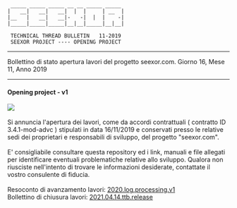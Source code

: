 ~~~

 _____ _____ _____ __ __ _____ _____
|   __|   __|   __|  |  |     | __  |
|__   |   __|   __|-   -|  |  |    -|
|_____|_____|_____|__|__|_____|__|__|

 TECHNICAL THREAD BULLETIN   11-2019
 SEEXOR PROJECT ---- OPENING PROJECT

~~~

---

Bollettino di stato apertura lavori del progetto seexor.com.
Giorno 16, Mese 11, Anno 2019

---

#### Opening project - v1

[![](https://img.shields.io/badge/completed-16/11/19-green.svg)]()<br>
<br>
Si annuncia l'apertura dei lavori, come da accordi contrattuali ( contratto ID 3.4.1-mod-advc ) stipulati in data 16/11/2019 e conservati presso le relative sedi dei proprietari e responsabili di sviluppo, del progetto "seexor.com".<br>
<br>
E' consigliabile consultare questa repository ed i link, manuali e file allegati per identificare eventuali problematiche relative allo sviluppo. Qualora non riusciste nell'intento di trovare le informazioni desiderate, contattate il vostro consulente di fiducia.
<br>
<br>
Resoconto di avanzamento lavori: [2020.log.processing.v1]<br>
Bollettino di chiusura lavori: [2021.04.14.ttb.release]

[2020.log.processing.v1]:https://github.com/SeexorDev/diary-log/blob/main/updates/2020.log.processing.v1.md
[2021.04.14.ttb.release]:https://github.com/SeexorDev/diary-log/blob/main/ttb/2021.04.14.ttb.release.md
